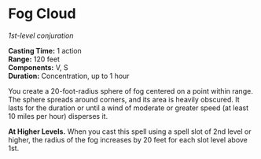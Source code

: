 # Fog Cloud 
_1st-level conjuration_ 

**Casting Time:** 1 action    
**Range:** 120 feet    
**Components:** V, S    
**Duration:** Concentration, up to 1 hour 

You create a 20-foot-radius sphere of fog centered on a point within range. The sphere spreads around corners, and its area is heavily obscured. It lasts for the duration or until a wind of moderate or greater speed (at least 10 miles per hour) disperses it. 

**At Higher Levels.** When you cast this spell using a spell slot of 2nd level or higher, the radius of the fog increases by 20 feet for each slot level above 1st. 
